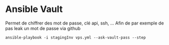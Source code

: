 # Ansible Vault

Permet de chiffrer des mot de passe, clé api, ssh, ...
Afin de par exemple de pas leak un mot de passe via github


`ansible-playbook -i stagingInv vps.yml --ask-vault-pass --step`
